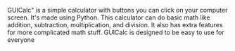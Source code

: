 GUICalc" is a simple calculator with buttons you can click on your computer screen. It's made using Python. 
This calculator can do basic math like addition, subtraction, multiplication, and division. 
It also has extra features for more complicated math stuff. GUICalc is designed to be easy to use for everyone
